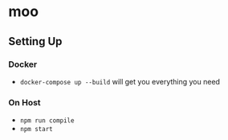 # moo

## Setting Up

### Docker

- `docker-compose up --build` will get you everything you need

### On Host

- `npm run compile`
- `npm start`

